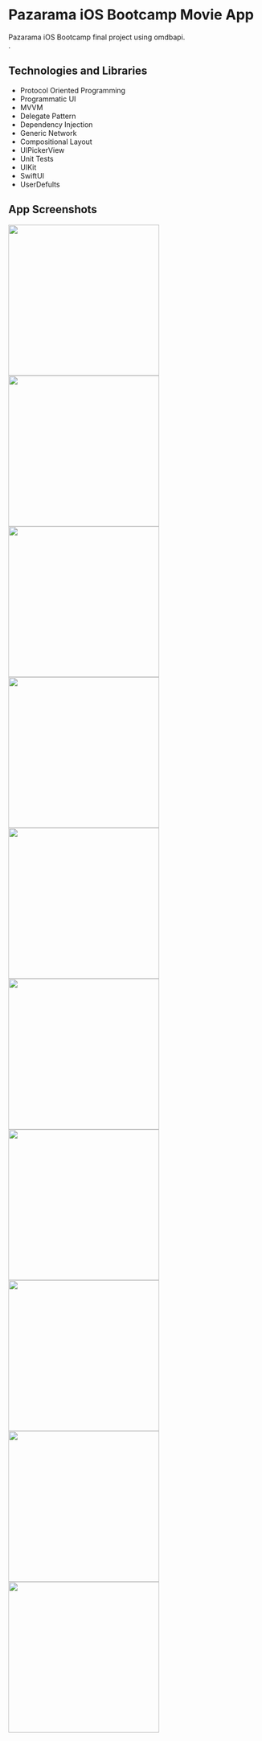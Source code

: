 # Pazarama iOS Bootcamp Movie App
Pazarama iOS Bootcamp final project using omdbapi. <br/> .
## Technologies and Libraries
- Protocol Oriented Programming
- Programmatic UI
- MVVM
- Delegate Pattern
- Dependency Injection
- Generic Network
- Compositional Layout
- UIPickerView
- Unit Tests
- UIKit
- SwiftUI
- UserDefults
## App Screenshots
<p>
   <img src="MovieApp/ScreenShots/Simulator Screenshot - iPhone 14 Pro - 2023-11-08 at 17.05.16.png" width="300" />
  <img src="MovieApp/ScreenShots/Simulator Screenshot - iPhone 14 Pro - 2023-11-08 at 17.05.31.png" width="300" />
   <img src="MovieApp/ScreenShots/Simulator Screenshot - iPhone 14 Pro - 2023-11-08 at 17.05.47.png" width="300" />
   <img src="MovieApp/ScreenShots/Simulator Screenshot - iPhone 14 Pro - 2023-11-08 at 17.06.58.png" width="300" />
    <img src="MovieApp/ScreenShots/Simulator Screenshot - iPhone 14 Pro - 2023-11-08 at 17.06.11.png" width="300" />
     <img src="MovieApp/ScreenShots/Simulator Screenshot - iPhone 14 Pro - 2023-11-08 at 17.06.21.png" width="300" />
      <img src="MovieApp/ScreenShots/Simulator Screenshot - iPhone 14 Pro - 2023-11-08 at 17.06.46.png" width="300" />
       <img src="MovieApp/ScreenShots/Simulator Screenshot - iPhone 14 Pro - 2023-11-08 at 17.07.08.png" width="300" />
        <img src="MovieApp/ScreenShots/Simulator Screenshot - iPhone 14 Pro - 2023-11-08 at 17.07.20.png" width="300" />
   <img src="Pokemon/ScreenShots/gif.gif" width="300" />
</p>
